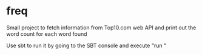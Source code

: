 freq
====

Small project to fetch information from Top10.com web API and print out the word count for each word found

Use sbt to run it by going to the SBT console and execute "run <args>"

